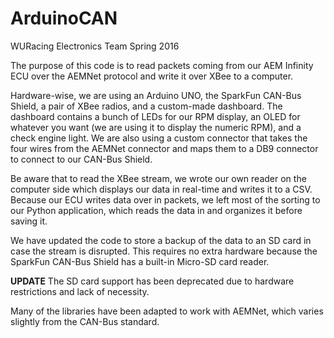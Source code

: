 # ArduinoCAN
WURacing Electronics Team Spring 2016

The purpose of this code is to read packets coming from our AEM Infinity ECU over the
AEMNet protocol and write it over XBee to a computer. 

Hardware-wise, we are using an Arduino UNO, the SparkFun CAN-Bus Shield, a pair of XBee radios, 
and a custom-made dashboard. The dashboard contains a bunch of LEDs for our RPM display, an
OLED for whatever you want (we are using it to display the numeric RPM), and a check engine
light. We are also using a custom connector that takes the four wires from
the AEMNet connector and maps them to a DB9 connector to connect to our CAN-Bus Shield.

Be aware that to read the XBee stream, we wrote our own reader on the computer side which
displays our data in real-time and writes it to a CSV. Because our ECU writes data over in 
packets, we left most of the sorting to our Python application, which reads the data in 
and organizes it before saving it.

We have updated the code to store a backup of the data to an SD card in case the stream is 
disrupted. This requires no extra hardware because the SparkFun CAN-Bus Shield has a built-in 
Micro-SD card reader.

**UPDATE** The SD card support has been deprecated due to hardware restrictions and lack of necessity.

Many of the libraries have been adapted to work with AEMNet, which varies slightly from the
CAN-Bus standard.
